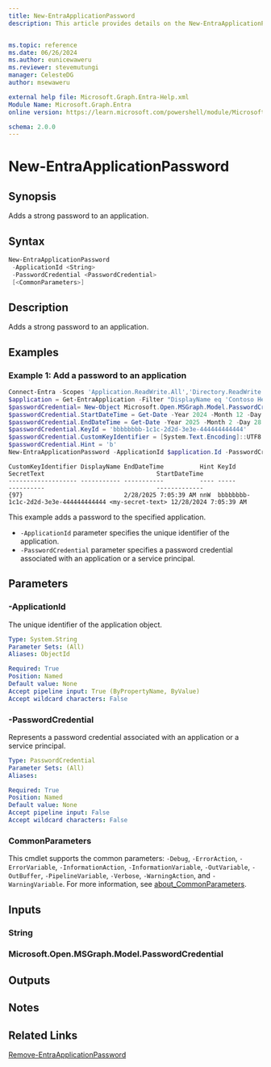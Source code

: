 ```yaml
---
title: New-EntraApplicationPassword
description: This article provides details on the New-EntraApplicationPassword command.


ms.topic: reference
ms.date: 06/26/2024
ms.author: eunicewaweru
ms.reviewer: stevemutungi
manager: CelesteDG
author: msewaweru

external help file: Microsoft.Graph.Entra-Help.xml
Module Name: Microsoft.Graph.Entra
online version: https://learn.microsoft.com/powershell/module/Microsoft.Graph.Entra/New-EntraApplicationPassword

schema: 2.0.0
---
```


# New-EntraApplicationPassword

## Synopsis

Adds a strong password to an application.

## Syntax

```powershell
New-EntraApplicationPassword
 -ApplicationId <String>
 -PasswordCredential <PasswordCredential>
 [<CommonParameters>]
```

## Description

Adds a strong password to an application.

## Examples

### Example 1: Add a password to an application

```powershell
Connect-Entra -Scopes 'Application.ReadWrite.All','Directory.ReadWrite.All'
$application = Get-EntraApplication -Filter "DisplayName eq 'Contoso Helpdesk Application'"
$passwordCredential= New-Object Microsoft.Open.MSGraph.Model.PasswordCredential
$passwordCredential.StartDateTime = Get-Date -Year 2024 -Month 12 -Day 28
$passwordCredential.EndDateTime = Get-Date -Year 2025 -Month 2 -Day 28
$passwordCredential.KeyId = 'bbbbbbbb-1c1c-2d2d-3e3e-444444444444'
$passwordCredential.CustomKeyIdentifier = [System.Text.Encoding]::UTF8.GetBytes('a')
$passwordCredential.Hint = 'b'
New-EntraApplicationPassword -ApplicationId $application.Id -PasswordCredential $passwordCredential
```

```Output
CustomKeyIdentifier DisplayName EndDateTime          Hint KeyId                                SecretText                               StartDateTime
------------------- ----------- -----------          ---- -----                                ----------                               -------------
{97}                            2/28/2025 7:05:39 AM nnW  bbbbbbbb-1c1c-2d2d-3e3e-444444444444 <my-secret-text> 12/28/2024 7:05:39 AM
```

This example adds a password to the specified application.

- `-ApplicationId` parameter specifies the unique identifier of the application.
- `-PasswordCredential` parameter specifies a password credential associated with an application or a service principal.

## Parameters

### -ApplicationId

The unique identifier of the application object.

```yaml
Type: System.String
Parameter Sets: (All)
Aliases: ObjectId

Required: True
Position: Named
Default value: None
Accept pipeline input: True (ByPropertyName, ByValue)
Accept wildcard characters: False
```

### -PasswordCredential

Represents a password credential associated with an application or a service principal.

```yaml
Type: PasswordCredential
Parameter Sets: (All)
Aliases:

Required: True
Position: Named
Default value: None
Accept pipeline input: False
Accept wildcard characters: False
```

### CommonParameters

This cmdlet supports the common parameters: `-Debug`, `-ErrorAction`, `-ErrorVariable`, `-InformationAction`, `-InformationVariable`, `-OutVariable`, `-OutBuffer`, `-PipelineVariable`, `-Verbose`, `-WarningAction`, and `-WarningVariable`. For more information, see [about_CommonParameters](https://go.microsoft.com/fwlink/?LinkID=113216).

## Inputs

### String

### Microsoft.Open.MSGraph.Model.PasswordCredential

## Outputs

## Notes

## Related Links

[Remove-EntraApplicationPassword](Remove-EntraApplicationPassword.md)
